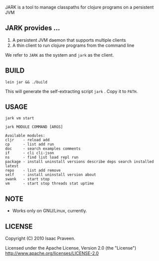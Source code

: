 
JARK is a tool to manage classpaths for clojure programs on a persistent JVM

## JARK provides ...
 
1. A persistent JVM daemon that supports multiple clients
2. A thin client to run clojure programs from the command line

We refer to `JARK` as the system and `jark` as the client.

## BUILD
    
    lein jar && ./build
    
This will generate the self-extracting script `jark` . Copy it to `PATH`.

## USAGE

    jark vm start

    jark MODULE COMMAND [ARGS]
   
    Available modules:
    cljr    - reload add
    cp      - list add run
    doc     - search examples comments
    if      - cli cli-json
    ns      - find list load repl run
    package - install uninstall versions describe deps search installed latest
    repo    - list add remove
    self    - install uninstall version about
    swank   - start stop
    vm      - start stop threads stat uptime
   
## NOTE
 - Works only on GNU/Linux, currently.

## LICENSE

Copyright (C) 2010 Isaac Praveen.

Licensed under the Apache License, Version 2.0 (the "License")
http://www.apache.org/licenses/LICENSE-2.0
